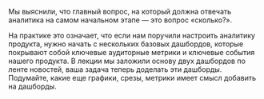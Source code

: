 Мы выяснили, что главный вопрос, на который должна отвечать аналитика на самом начальном этапе — это вопрос «сколько?».

На практике это означает, что если нам поручили настроить аналитику продукта, нужно начать с нескольких базовых дашбордов, которые покрывают собой ключевые аудиторные метрики и ключевые события нашего продукта. 
В лекции мы заложили основу двух дашбордов по ленте новостей, ваша задача теперь доделать эти дашборды. 
Подумайте, какие еще графики, срезы, метрики имеет смысл добавить на дашборды. 
